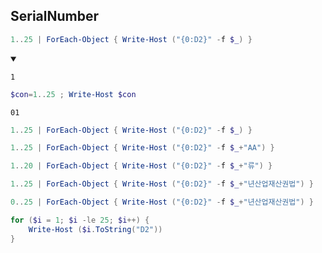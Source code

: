 ## SerialNumber
```ps1
1..25 | ForEach-Object { Write-Host ("{0:D2}" -f $_) }
```
<details open>
    <summary></summary>

`1`
```ps1
$con=1..25 ; Write-Host $con
```

`01`
```ps1
1..25 | ForEach-Object { Write-Host ("{0:D2}" -f $_) }
```
```ps1
1..25 | ForEach-Object { Write-Host ("{0:D2}" -f $_+"AA") }
```
```ps1
1..20 | ForEach-Object { Write-Host ("{0:D2}" -f $_+"류") }
```
```ps1
1..25 | ForEach-Object { Write-Host ("{0:D2}" -f $_+"년산업재산권법") }
```
```ps1
0..25 | ForEach-Object { Write-Host ("{0:D2}" -f $_+"년산업재산권법") }
```
```ps1
for ($i = 1; $i -le 25; $i++) {
    Write-Host ($i.ToString("D2"))
}
```
</details>
